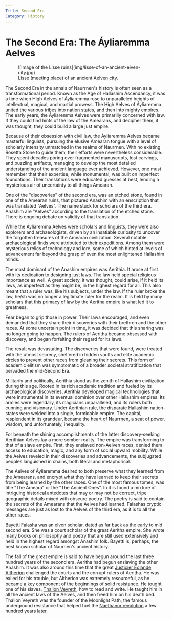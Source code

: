 ```yaml
---
Title: Second Era
Category: History
---
```


# The Second Era: The Áyliaremma Aelves

<figure class="pic-banner">
![Image of the Lisse ruins](img/lisse-of-an-ancient-elven-city.jpg)
<figcaption>Lisse (meeting place) of an ancient Aelven city.</figcaption>
</figure>


The Second Era in the annals of Naurrnen's history is often seen as a transformational period. Known as the Age of Hallashim Ascendancy, it was a time when High Aelves of Áyliaremma rose to unparalleled heights of intellectual, magical, and martial prowess. The High Aelves of Áyliaremma united the various tribes into nation states, and then into mighty empires. The early years, the Áyliaremma Aelves were primarilly concerned with law. If they could find hints of the law of the Amearans, and decipher them, it was thought, they could build a large just empire. 

Because of their obsession with civil law, the Áyliaremma Aelves became masterful linguists, pursuing the elusive Amearan tongue with a level of scholarly intensity unmatched in the realms of Naurrnen. With no existing Rosetta Stone to guide them, their efforts were nevertheless considerable. They spent decades poring over fragmented manuscripts, lost carvings, and puzzling artifacts, managing to develop the most detailed understanding of the ancient language ever achieved. However, one must remember that their expertise, while monumental, was built on imperfect foundations. Their translations were educated guesses at best, lending a mysterious air of uncertainty to all things Amearan.

One of the "discoveries" of the second era, was an etched stone, found in one of the Amearan ruins, that pictured Anashim with an enscription that was translated "Aelves". The name stuck for scholars of the third era. Anashim are "Aelves" according to the translation of the etched stone. There is ongoing debate on validity of that translation.

While the Áyliaremma Aelves were scholars and linguists, they were also explorers and archaeologists, driven by an insatiable curiosity to uncover the forgotten treasures of the Amearan civilization. Several notable archaeological finds were attributed to their expeditions. Among them were mysterious relics of technology and lore, some of which hinted at levels of advancement far beyond the grasp of even the most enlightened Hallashim minds. 

The most dominant of the Anashim empires was Aerithia. It arose at first with its dedication to designing just laws. The law held special religious importance as well. A great society, it was thought, could arise, if it held its laws, as imperfect as they might be, in the highest regard for all. This also meant that a ruler was, like his subjects, under the law. If the ruler broke the law, he/sh was no longer a legitimate ruler for the realm. It is held by many scholars that this primacy of law by the Aeritha empire is what led it to greatness.

Fear began to grip those in power. Their laws encouraged, and even demanded that they share their discoveries with their brethren and the other races. At some uncertain point in time, it was decided that this sharing was no longer going to happen. The rulers of Aeritha became obsessed with discovery, and began forfeiting their regard for its laws.

The result was devastating. The discoveries that were found, were treated with the utmost secrecy, sheltered in hidden vaults and elite academic circles to prevent other races from gleaning their secrets. This form of academic elitism was symptomatic of a broader societal stratification that pervaded the mid-Second Era.

Militarily and politically, Aerithia stood as the zenith of Hallashim civilization during this age. Rooted in its rich academic tradition and fueled by its archaeological discoveries, Aerithia developed magical technologies that were instrumental in its eventual dominion over other Hallashim empires. Its armies were legendary, its magicians unparalleled, and its rulers both cunning and visionary. Under Aerithian rule, the disparate Hallashim nation-states were welded into a single, formidable empire. The capital, resplendent in its grandeur, became the heart of Naurrnen, a seat of power, wisdom, and unfortunately, inequality.

For beneath the shining accomplishments of the latter discovery-seeking Aerithian Aelves lay a more somber reality. The empire was transforming to that of a slave empire. First, they enslaved non-Aelven races, denied them access to education, magic, and any form of social upward mobility. While the Aelves reveled in their discoveries and advancements, the subjugated peoples languished in chains, both literal and metaphorical.

The Aelves of Áyliaremma desired to both preserve what they learned from the Amearans, and encrypt what they have learned to keep their secrets from being learned by the other races. One of the most famous tomes, was title "The Ameara" or the "The Ancient Ones". In it is found a mixture of intriguing historical antedotes that may or may not be correct, tripe geographic details mixed with obscure poetry. The poetry is said to contain the secrets of the Amearans that the Aelves had learned. Falashas cryptic messages are just as lost to the Aelves of the third era, as it is to all the other races.

[Bayetti Falasha](../Characters/bayetti-falasha.md) was an elven scholar, dated as far back as the early to mid second era. She was a court scholar of the great Aeritha empire. She wrote many books on philosophy and poetry that are still used extensively and held in the highest regard amongst Anashim folk. Bayetti is, perhaps, the best known scholar of Naurnen's ancient history.

The fall of the great empire is said to have begun around the last three hundred years of the second era. Aeritha had begun enslaving the other Anashim. It was also around this time that the great [Justicier Eolande Altherion](../Characters/eolande-altherion.md) challenged the courts and the corrupt rulers of Aeritha. He was exiled for his trouble, but Altherion was extremely resourceful, as he became a key component of the beginnings of solid resistance. He tought one of his slaves, [Thalion Veyreth](../Characters/thalion-veyreth.md), how to read and write. He taught him in all the ancient laws of the Aelves, and then freed him on his death bed. Thalion Veyreth was the founder of the Moonlight Path, the famous underground resistance that helped fuel the [Naethanor revolution](../Characters/legend-of-naethanor.md) a few hundred years later.
